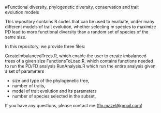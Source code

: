 #Functional diversity, phylogenetic diversity, conservation and trait evolution models

This repository contains R codes that can be used to evaluate, under many different models of trait evolution,
whether selecting m species to maximize PD lead to more functional diversity 
than a random set of species of the same size. 


In this repository, we provide three files:

CreateImbalancedTrees.R, which enable the user to create imbalanced trees of a given size
FunctionsToLoad.R, which contains functions needed to run the PD/FD analysis 
RunAnalysis.R which run the entire analysis given a set of parameters 
 - size and type of the phylogenetic tree,
 - number of traits,
 - model of trait evolution and its parameters
 - number of species selected in the subset,


If you have any questions, please contact me (flo.mazel@gmail.com)

